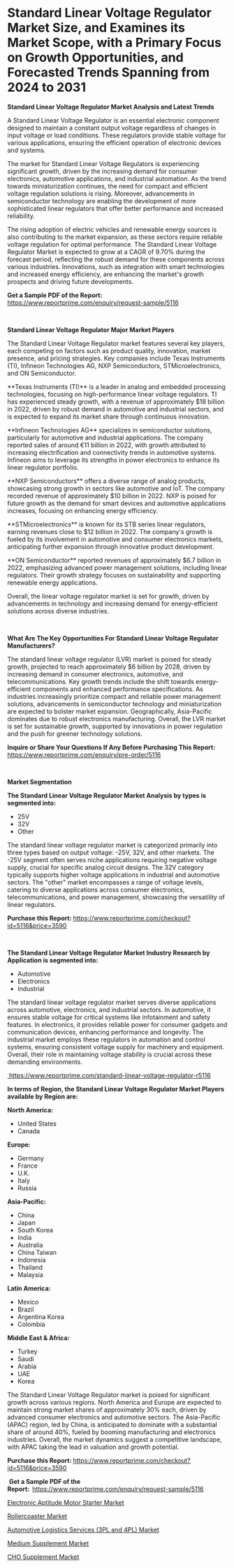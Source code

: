 <p><h1>Standard Linear Voltage Regulator Market Size, and Examines its Market Scope, with a Primary Focus on Growth Opportunities, and Forecasted Trends Spanning from 2024 to 2031</h1></p><p><strong>Standard Linear Voltage Regulator Market Analysis and Latest Trends</strong></p>
<p><p>A Standard Linear Voltage Regulator is an essential electronic component designed to maintain a constant output voltage regardless of changes in input voltage or load conditions. These regulators provide stable voltage for various applications, ensuring the efficient operation of electronic devices and systems. </p><p>The market for Standard Linear Voltage Regulators is experiencing significant growth, driven by the increasing demand for consumer electronics, automotive applications, and industrial automation. As the trend towards miniaturization continues, the need for compact and efficient voltage regulation solutions is rising. Moreover, advancements in semiconductor technology are enabling the development of more sophisticated linear regulators that offer better performance and increased reliability.</p><p>The rising adoption of electric vehicles and renewable energy sources is also contributing to the market expansion, as these sectors require reliable voltage regulation for optimal performance. The Standard Linear Voltage Regulator Market is expected to grow at a CAGR of 9.70% during the forecast period, reflecting the robust demand for these components across various industries. Innovations, such as integration with smart technologies and increased energy efficiency, are enhancing the market's growth prospects and driving future developments.</p></p>
<p><strong>Get a Sample PDF of the Report:&nbsp;</strong> <a href="https://www.reportprime.com/enquiry/request-sample/5116">https://www.reportprime.com/enquiry/request-sample/5116</a></p>
<p>&nbsp;</p>
<p><strong>Standard Linear Voltage Regulator Major Market Players</strong></p>
<p><p>The Standard Linear Voltage Regulator market features several key players, each competing on factors such as product quality, innovation, market presence, and pricing strategies. Key companies include Texas Instruments (TI), Infineon Technologies AG, NXP Semiconductors, STMicroelectronics, and ON Semiconductor.</p><p>**Texas Instruments (TI)** is a leader in analog and embedded processing technologies, focusing on high-performance linear voltage regulators. TI has experienced steady growth, with a revenue of approximately $18 billion in 2022, driven by robust demand in automotive and industrial sectors, and is expected to expand its market share through continuous innovation.</p><p>**Infineon Technologies AG** specializes in semiconductor solutions, particularly for automotive and industrial applications. The company reported sales of around €11 billion in 2022, with growth attributed to increasing electrification and connectivity trends in automotive systems. Infineon aims to leverage its strengths in power electronics to enhance its linear regulator portfolio.</p><p>**NXP Semiconductors** offers a diverse range of analog products, showcasing strong growth in sectors like automotive and IoT. The company recorded revenue of approximately $10 billion in 2022. NXP is poised for future growth as the demand for smart devices and automotive applications increases, focusing on enhancing energy efficiency.</p><p>**STMicroelectronics** is known for its STB series linear regulators, earning revenues close to $12 billion in 2022. The company's growth is fueled by its involvement in automotive and consumer electronics markets, anticipating further expansion through innovative product development.</p><p>**ON Semiconductor** reported revenues of approximately $6.7 billion in 2022, emphasizing advanced power management solutions, including linear regulators. Their growth strategy focuses on sustainability and supporting renewable energy applications.</p><p>Overall, the linear voltage regulator market is set for growth, driven by advancements in technology and increasing demand for energy-efficient solutions across diverse industries.</p></p>
<p>&nbsp;</p>
<p><strong>What Are The Key Opportunities For Standard Linear Voltage Regulator Manufacturers?</strong></p>
<p><p>The standard linear voltage regulator (LVR) market is poised for steady growth, projected to reach approximately $6 billion by 2028, driven by increasing demand in consumer electronics, automotive, and telecommunications. Key growth trends include the shift towards energy-efficient components and enhanced performance specifications. As industries increasingly prioritize compact and reliable power management solutions, advancements in semiconductor technology and miniaturization are expected to bolster market expansion. Geographically, Asia-Pacific dominates due to robust electronics manufacturing. Overall, the LVR market is set for sustainable growth, supported by innovations in power regulation and the push for greener technology solutions.</p></p>
<p><strong>Inquire or Share Your Questions If Any Before Purchasing This Report:</strong> <a href="https://www.reportprime.com/enquiry/pre-order/5116">https://www.reportprime.com/enquiry/pre-order/5116</a></p>
<p>&nbsp;</p>
<p><strong>Market Segmentation</strong></p>
<p><strong>The Standard Linear Voltage Regulator Market Analysis by types is segmented into:</strong></p>
<p><ul><li>25V</li><li>32V</li><li>Other</li></ul></p>
<p><p>The standard linear voltage regulator market is categorized primarily into three types based on output voltage: -25V, 32V, and other markets. The -25V segment often serves niche applications requiring negative voltage supply, crucial for specific analog circuit designs. The 32V category typically supports higher voltage applications in industrial and automotive sectors. The "other" market encompasses a range of voltage levels, catering to diverse applications across consumer electronics, telecommunications, and power management, showcasing the versatility of linear regulators.</p></p>
<p><strong>Purchase this Report:&nbsp;</strong><a href="https://www.reportprime.com/checkout?id=5116&price=3590">https://www.reportprime.com/checkout?id=5116&price=3590</a></p>
<p>&nbsp;</p>
<p><strong>The Standard Linear Voltage Regulator Market Industry Research by Application is segmented into:</strong></p>
<p><ul><li>Automotive</li><li>Electronics</li><li>Industrial</li></ul></p>
<p><p>The standard linear voltage regulator market serves diverse applications across automotive, electronics, and industrial sectors. In automotive, it ensures stable voltage for critical systems like infotainment and safety features. In electronics, it provides reliable power for consumer gadgets and communication devices, enhancing performance and longevity. The industrial market employs these regulators in automation and control systems, ensuring consistent voltage supply for machinery and equipment. Overall, their role in maintaining voltage stability is crucial across these demanding environments.</p></p>
<p><a href="https://www.reportprime.com/standard-linear-voltage-regulator-r5116">&nbsp;https://www.reportprime.com/standard-linear-voltage-regulator-r5116</a></p>
<p><strong>In terms of Region, the Standard Linear Voltage Regulator Market Players available by Region are:</strong></p>
<p>
    <p> <strong> North America: </strong>
        <ul>
            <li>United States</li>
            <li>Canada</li>
        </ul>
        </p> 
    <p> <strong> Europe: </strong>
        <ul>
            <li>Germany</li>
            <li>France</li>
            <li>U.K.</li>
            <li>Italy</li>
            <li>Russia</li>
        </ul>
        </p> 
    <p> <strong> Asia-Pacific: </strong>
        <ul>
            <li>China</li>
            <li>Japan</li>
            <li>South Korea</li>
            <li>India</li>
            <li>Australia</li>
            <li>China Taiwan</li>
            <li>Indonesia</li>
            <li>Thailand</li>
            <li>Malaysia</li>
        </ul>
        </p> 
    <p> <strong> Latin America: </strong>
        <ul>
            <li>Mexico</li>
            <li>Brazil</li>
            <li>Argentina Korea</li>
            <li>Colombia</li>
        </ul>
        </p> 
    <p> <strong> Middle East & Africa: </strong>
        <ul>
            <li>Turkey</li>
            <li>Saudi</li>
            <li>Arabia</li>
            <li>UAE</li>
            <li>Korea</li>
        </ul>
    </p>
    </p>
<p><p>The Standard Linear Voltage Regulator market is poised for significant growth across various regions. North America and Europe are expected to maintain strong market shares of approximately 30% each, driven by advanced consumer electronics and automotive sectors. The Asia-Pacific (APAC) region, led by China, is anticipated to dominate with a substantial share of around 40%, fueled by booming manufacturing and electronics industries. Overall, the market dynamics suggest a competitive landscape, with APAC taking the lead in valuation and growth potential.</p></p>
<p><strong>Purchase this Report: </strong><a href="https://www.reportprime.com/checkout?id=5116&price=3590">https://www.reportprime.com/checkout?id=5116&price=3590</a></p>
<p>&nbsp;<strong>Get a Sample PDF of the Report:&nbsp;&nbsp;</strong><a href="https://www.reportprime.com/enquiry/request-sample/5116">https://www.reportprime.com/enquiry/request-sample/5116</a></p>
<p><strong></strong></p>
<p><p><a href="https://issuu.com/reportprime-2/docs/electronic-aptitude-motor-starter-m_56de5404bb2fdf">Electronic Aptitude Motor Starter Market</a></p><p><a href="https://www.linkedin.com/pulse/analyzing-key-drivers-rollercoaster-market-trends-future-qqfme?trackingId=bZy5erAPRo%2BYMmLDGfDaEg%3D%3D">Rollercoaster Market</a></p><p><a href="https://issuu.com/reportprime-2/docs/automotive-logistics-services-3pl-a_ba47d3e15678e5">Automotive Logistics Services (3PL and 4PL) Market</a></p><p><a href="https://www.linkedin.com/pulse/global-medium-supplement-market-analysis-key-trends-future-ztmde?trackingId=GBrYMSamRp2SoNg%2F2Em8Rg%3D%3D">Medium Supplement Market</a></p><p><a href="https://www.linkedin.com/pulse/market-dynamics-future-trends-global-cho-supplement-1i3qe?trackingId=pmgrfVQ8T3SVW%2FFC4fPVGQ%3D%3D">CHO Supplement Market</a></p></p>